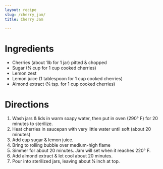 ```yaml
---
layout: recipe
slug: /cherry_jam/
title: Cherry Jam

---
```


# Ingredients

- Cherries (about 1lb for 1 jar) pitted & chopped
- Sugar (¾ cup for 1 cup cooked cherries)
- Lemon zest
- Lemon juice (1 tablespoon for 1 cup cooked cherries)
- Almond extract (¼ tsp. for 1 cup cooked cherries)

# Directions

1. Wash jars & lids in warm soapy water, then put in oven (290° F) for 20 minutes to sterilize.
2. Heat cherries in saucepan with very little water until soft (about 20 minutes)
3. Add cup sugar & lemon juice.
4. Bring to rolling bubble over medium-high flame
5. Simmer for about 20 minutes. Jam will set when it reaches 220° F.
6. Add almond extract & let cool about 20 minutes.
7. Pour into sterilized jars, leaving about ¼ inch at top.